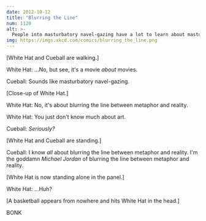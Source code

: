 ```yaml
---
date: 2012-10-12
title: "Blurring the Line"
num: 1120
alt: >-
  People into masturbatory navel-gazing have a lot to learn about masturbation.
img: https://imgs.xkcd.com/comics/blurring_the_line.png
---
```

[White Hat and Cueball are walking.]

White Hat: ...No, but see, it's a movie *about* movies.

Cueball: Sounds like masturbatory navel-gazing.

[Close-up of White Hat.]

White Hat: No, it's about blurring the line between metaphor and reality.

White Hat: You just don't know much about art.

Cueball: *Seriously?*

[White Hat and Cueball are standing.]

Cueball: I know *all* about blurring the line between metaphor and reality. I'm the goddamn *Michael Jordan* of blurring the line between metaphor and reality.

[White Hat is now standing alone in the panel.]

White Hat: ...Huh?

[A basketball appears from nowhere and hits White Hat in the head.]

BONK